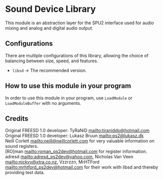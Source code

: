 # Sound Device Library

This module is an abstraction layer for the SPU2 interface used for audio mixing and analog and digital audio output.

## Configurations

There are multiple configurations of this library, allowing the choice of
balancing between size, speed, and features.

* `libsd` -> The recommended version.

## How to use this module in your program

In order to use this module in your program, use `LoadModule` or \
`LoadModuleBuffer` with no arguments.

## Credits

Original FREESD 1.0 developer: TyRaNiD <mailto:tiraniddo@hotmail.com>\
Original FREESD 1.0 developer: Lukasz Bruun <mailto:ps2@lukasz.dk>\
Neill Corlett <mailto:neill@neillcorlett.com> for very valuable information on sound registers.\
\[RO]man <mailto:roman_ps2dev@hotmail.com> for register information.\
adresd <mailto:adresd_ps2dev@yahoo.com>, Nicholas Van Veen <mailto:nickvv@xtra.co.nz>, Vzzrzzn,
MrHTFord <mailto:mrhtford_ps2dev@hotmail.com> for their work with libsd and thereby providing test data.
